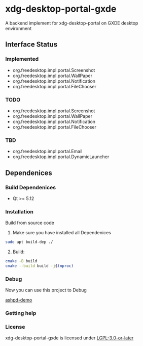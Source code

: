# xdg-desktop-portal-gxde

A backend implement for xdg-desktop-portal on GXDE desktop environment

## Interface Status

### Implemented

* org.freedesktop.impl.portal.Screenshot
* org.freedesktop.impl.portal.WallPaper
* org.freedesktop.impl.portal.Notification
* org.freedesktop.impl.portal.FileChooser

### TODO

* org.freedesktop.impl.portal.Screenshot
* org.freedesktop.impl.portal.WallPaper
* org.freedesktop.impl.portal.Notification
* org.freedesktop.impl.portal.FileChooser

### TBD

* org.freedesktop.impl.portal.Email
* org.freedesktop.impl.portal.DynamicLauncher

## Dependenices

### Build Dependenices

* Qt >= 5.12

### Installation

Build from source code 

1. Make sure you have installed all Dependenices

```bash
sudo apt build-dep ./
```

2. Build:

```bash
cmake -B build
cmake --build build -j$(nproc)
```

### Debug

Now you can use this project to Debug

[ashpd-demo](https://github.com/bilelmoussaoui/ashpd)

### Getting help

### License

xdg-desktop-portal-gxde is licensed under [LGPL-3.0-or-later](LICENSES)

